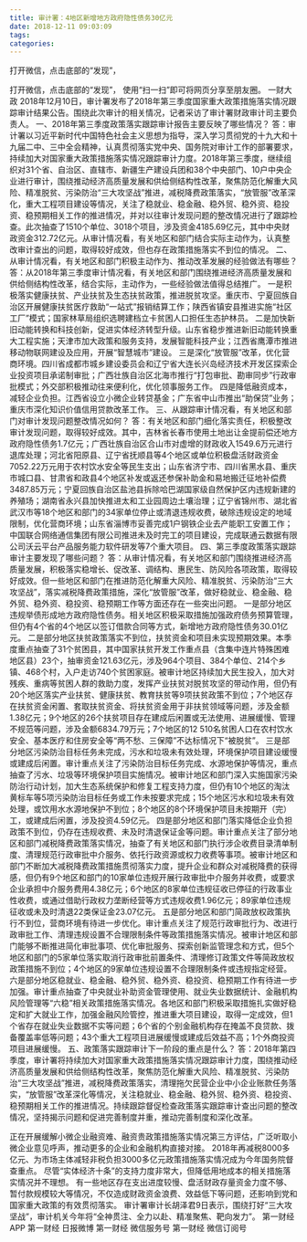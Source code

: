 ```yaml
---
title: 审计署：4地区新增地方政府隐性债务30亿元
date: 2018-12-11 09:03:09
tags: 
categories: 
---
```

打开微信，点击底部的“发现”，
<!-- more -->
打开微信，点击底部的“发现”，
使用“扫一扫”即可将网页分享至朋友圈。
一财大政
2018年12月10日，审计署发布了2018年第三季度国家重大政策措施落实情况跟踪审计结果公告。围绕此次审计的相关情况，记者采访了审计署财政审计司主要负责人。
一、2018年第三季度政策落实跟踪审计报告主要反映了哪些情况？
答：审计署以习近平新时代中国特色社会主义思想为指导，深入学习贯彻党的十九大和十九届二中、三中全会精神，认真贯彻落实党中央、国务院对审计工作的部署要求，持续加大对国家重大政策措施落实情况跟踪审计力度。2018年第三季度，继续组织对31个省、自治区、直辖市、新疆生产建设兵团和38个中央部门、10户中央企业进行审计，围绕推动经济高质量发展和供给侧结构性改革，聚焦防范化解重大风险、精准脱贫、污染防治“三大攻坚战”推进，减税降费政策落实，“放管服”改革深化，重大工程项目建设等情况，关注了稳就业、稳金融、稳外贸、稳外资、稳投资、稳预期相关工作的推进情况，并对以往审计发现问题的整改情况进行了跟踪检查。此次抽查了1510个单位、3018个项目，涉及资金4185.69亿元，其中中央财政资金312.72亿元。从审计情况看，有关地区和部门结合实际主动作为，认真整改审计查出的问题，取得较好成效，但也存在政策措施落实不到位的情况。
二、从审计情况看，有关地区和部门积极主动作为、推动改革发展的经验做法有哪些？
答：从2018年第三季度审计情况看，有关地区和部门围绕推进经济高质量发展和供给侧结构性改革，结合实际，主动作为，一些经验做法值得总结推广。
一是积极落实健康扶贫、产业扶贫及生态扶贫政策，推进脱贫攻坚。重庆市、宁夏回族自治区开展健康扶贫医疗救助“一站式”报销结算工作；陕西省镇安县推进实施“社区工厂”模式；国家林草局组织选聘建档立卡贫困人口担任生态护林员。
二是加快新旧动能转换和科技创新，促进实体经济转型升级。山东省稳步推进新旧动能转换重大工程实施；天津市加大政策和服务支持，发展智能科技产业；江西省鹰潭市推进移动物联网建设及应用，开展“智慧城市”建设。
三是深化“放管服”改革，优化营商环境。四川省成都市城乡建设委员会和辽宁省大连长兴岛经济技术开发区探索企业投资项目承诺制审批；广西壮族自治区北海市推行“打包审批、勘审同步”行政审批模式；外交部积极推动往来便利化，优化领事服务工作。
四是降低融资成本，减轻企业负担。江西省设立小微企业转贷基金；广东省中山市推出“助保贷”业务；重庆市深化知识价值信用贷款改革工作。
三、从跟踪审计情况看，有关地区和部门对审计发现问题整改情况如何？
答：有关地区和部门细化落实责任，积极整改审计发现问题，取得较好成效。其中，吉林省长春市使用土地出让金提前偿还地方政府隐性债务1.7亿元；广西壮族自治区合山市对虚增的财政收入1549.6万元进行退库处理；河北省阳原县、辽宁省抚顺县等4个地区或单位积极盘活财政资金7052.22万元用于农村饮水安全等民生支出；山东省济宁市、四川省黑水县、重庆市城口县、甘肃省和政县4个地区补发或返还参保补助金和易地搬迁征地补偿费3487.85万元；宁夏回族自治区盐池县拆除哈巴湖国家级自然保护区内违规新建的养殖场；湖南省永兴县加快推进太和工业园周边土壤治理；辽宁省锦州市、湖北省武汉市等18个地区和部门的34家单位停止或清退违规收费，破除违规设定的地域限制，优化营商环境；山东省淄博市妥善完成1户钢铁企业去产能职工安置工作；中国联合网络通信集团有限公司推进未及时完工的项目建设，完成联通云数据有限公司沃云平台产品服务能力软件研发等7个重大项目。
四、第三季度政策落实跟踪审计主要发现了哪些问题？
答：从审计情况看，有关地区和部门围绕推进经济高质量发展，积极落实稳增长、促改革、调结构、惠民生、防风险各项政策，取得较好成效。但一些地区和部门在推进防范化解重大风险、精准脱贫、污染防治“三大攻坚战”，落实减税降费政策措施，深化“放管服”改革，做好稳就业、稳金融、稳外贸、稳外资、稳投资、稳预期工作等方面还存在一些突出问题。
一是部分地区违规举债形成地方政府隐性债务。相关地区积极采取措施加强政府债务预算管理，但仍有4个省的4个地区以签订借款合同等方式，新增地方政府隐性债务30.01亿元。
二是部分地区扶贫政策落实不到位，扶贫资金和项目未实现预期效果。本季度重点抽查了31个贫困县，其中国家扶贫开发工作重点县（含集中连片特殊困难地区县）23个，抽审资金121.63亿元，涉及964个项目、384个单位、214个乡镇、468个村，入户走访740个贫困家庭。被审计地区持续加大民生投入，加大对残疾、重病等贫困人群的救助力度，发挥产业扶贫对脱贫攻坚的带动作用，但仍有20个地区落实产业扶贫、健康扶贫、教育扶贫等9项扶贫政策不到位；7个地区存在扶贫资金闲置、套取扶贫资金、将扶贫资金用于非扶贫领域等问题，涉及金额1.38亿元；9个地区的26个扶贫项目存在建成后闲置或无法使用、进展缓慢、管理不规范等问题，涉及金额6834.79万元；7个地区的12 510名贫困人口在农村饮水安全、基本医疗和住房安全等“两不愁、三保障”不达标情况下“被脱贫”。
三是部分地区污染防治目标任务未完成，污水和垃圾未有效处理，环境保护项目建设缓慢或建成后闲置。审计重点关注了污染防治目标任务完成、水源地保护等情况，重点抽查了污水、垃圾等环境保护项目实施情况。被审计地区和部门深入实施国家污染防治行动计划，加大生态系统保护和修复工程支持力度，但仍有10个地区的淘汰黄标车等5项污染防治目标任务或工作未按要求完成；15个地区污水和垃圾未有效处理，或饮用水水源地保护不到位；8个地区的8个环境保护项目未按期开（完）工，或建成后闲置，涉及投资4.59亿元。
四是部分地区和部门落实降低企业负担政策不到位，仍存在违规收费、未及时清退保证金等问题。审计重点关注了部分地区和部门减税降费政策落实情况，抽查了有关地区和部门执行涉企收费目录清单制度、清理规范行政审批中介服务、依托行政资源或权力收费等事项。被审计地区和部门不断加大减税降费政策措施贯彻落实力度，提升企业和群众对减税降费的获得感，但仍有9个地区和部门的10家单位违规开展行政审批中介服务并收费，或要求企业承担中介服务费用4.38亿元；6个地区的8家单位违规征收已停征的行政事业性收费，或通过借助行政权力垄断经营等方式违规收费1.96亿元；89家单位违规征收或未及时清退22类保证金23.07亿元。
五是部分地区和部门简政放权政策执行不到位，营商环境有待进一步优化。审计重点关注了规范行政审批行为、改进行政审批工作、清理违规设置不合理限制条件等政策措施落实情况。被审计地区和部门能够不断推进简化审批事项、优化审批服务、探索创新监管理念和方式，但5个地区和部门的5家单位落实取消行政审批前置条件、清理修订政策文件等简政放权政策措施不到位；4个地区的9家单位违规设置不合理限制条件或违规指定经营。
六是部分地区稳就业、稳金融、稳外贸、稳外资、稳投资、稳预期工作有待进一步加强。审计重点抽查了中央就业补助资金管理使用、就业失业数据统计、金融机构风险管理等“六稳”相关政策措施落实情况。各地区和部门积极采取措施扎实做好稳定和扩大就业工作，加强金融风险管控，推进重大项目建设，取得一定成效，但1个省存在就业失业数据不实等问题；6个省的个别金融机构存在掩盖不良贷款、拨备覆盖率低等问题；43个重大工程项目进展缓慢或建成后效益不高；1个外商投资项目进展缓慢。
五、政策落实跟踪审计下一阶段的重点是什么？
答：2018年第四季度，审计署将持续加大对国家重大政策措施落实情况跟踪审计力度，围绕推动经济高质量发展和供给侧结构性改革，聚焦防范化解重大风险、精准脱贫、污染防治“三大攻坚战”推进，减税降费政策落实，清理拖欠民营企业中小企业账款任务落实，“放管服”改革深化等情况，关注稳就业、稳金融、稳外贸、稳外资、稳投资、稳预期相关工作的推进情况。持续跟踪督促检查政策落实跟踪审计查出问题的整改情况，坚持揭示问题和促进完善制度并重，推动完善制度和深化改革。
 
 
正在开展缓解小微企业融资难、融资贵政策措施落实情况第三方评估，广泛听取小微企业意见呼声，推动更多的企业和金融机构直接对接。
2018年再减税8000多亿元、为市场主体减轻非税负担3000多亿元政策措施落实情况成为今年国务院督查重点。
尽管“实体经济十条”的支持力度非常大，但降低用地成本的相关措施落实情况并不理想。
有一些地区存在支出进度较慢、盘活财政存量资金力度不够、暂付款规模较大等情况，不仅造成财政资金浪费、效益低下等问题，还影响到党和国家重大政策的有效贯彻落实。
审计署审计长胡泽君9日表示，围绕打好“三大攻坚战”，审计机关今年将“全神贯注、全力以赴、精准聚焦、靶向发力”。
第一财经
APP
第一财经
日报微博
第一财经
微信服务号
第一财经
微信订阅号
